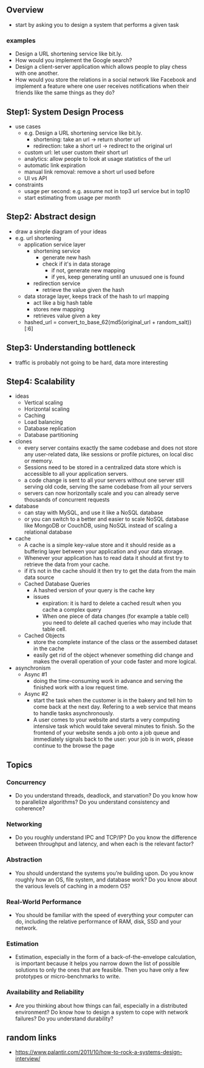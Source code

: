 ## Overview
- start by asking you to design a system that performs a given task
### examples
- Design a URL shortening service like bit.ly.
- How would you implement the Google search?
- Design a client-server application which allows people to play chess with one another.
- How would you store the relations in a social network like Facebook and implement a feature where one user receives notifications when their friends like the same things as they do?

## Step1: System Design Process
- use cases
    - e.g. Design a URL shortening service like bit.ly.
        - shortening: take an url -> return shorter url
        - redirection: take a short url -> redirect to the original url
    - custom url: let user custom their short url
    - analytics: allow people to look at usage statistics of the url
    - automatic link expiration
    - manual link removal: remove a short url used before
    - UI vs API
- constraints
    - usage per second: e.g. assume not in top3 url service but in top10
    - start estimating from usage per month

## Step2: Abstract design
-  draw a simple diagram of your ideas
- e.g. url shortening
    - application service layer
        - shortening service
            - generate new hash
            - check if it's in data storage
                - if not, generate new mapping
                - if yes, keep generating until an unusued one is found
        - redirection service
            - retrieve the value given the hash
    - data storage layer, keeps track of the hash to url mapping
        - act like a big hash table
        - stores new mapping
        - retrieves value given a key
    - hashed_url = convert_to_base_62(md5(original_url + random_salt))[:6]

## Step3: Understanding bottleneck
- traffic is probably not going to be hard, data more interesting

## Step4: Scalability
- ideas
    - Vertical scaling
    - Horizontal scaling
    - Caching
    - Load balancing
    - Database replication
    - Database partitioning
- clones
    - every server contains exactly the same codebase and does not store any user-related data, like sessions or profile pictures, on local disc or memory. 
    - Sessions need to be stored in a centralized data store which is accessible to all your application servers. 
    - a code change is sent to all your servers without one server still serving old code, serving the same codebase from all your servers
    - servers can now horizontally scale and you can already serve thousands of concurrent requests
- database
    - can stay with MySQL, and use it like a NoSQL database
    - or you can switch to a better and easier to scale NoSQL database like MongoDB or CouchDB, using NoSQL instead of scaling a relational database
- cache
    - A cache is a simple key-value store and it should reside as a buffering layer between your application and your data storage.
    - Whenever your application has to read data it should at first try to retrieve the data from your cache.
    - if it’s not in the cache should it then try to get the data from the main data source
    - Cached Database Queries
        - A hashed version of your query is the cache key
        - issues
            - expiration: it is hard to delete a cached result when you cache a complex query 
            - When one piece of data changes (for example a table cell) you need to delete all cached queries who may include that table cell.
    - Cached Objects
        - store the complete instance of the class or the assembed dataset in the cache
        - easily get rid of the object whenever something did change and makes the overall operation of your code faster and more logical.
- asynchronism
    - Async #1
        - doing the time-consuming work in advance and serving the finished work with a low request time.
    - Async #2
        - start the task when the customer is in the bakery and tell him to come back at the next day. Refering to a web service that means to handle tasks asynchronously.
        - A user comes to your website and starts a very computing intensive task which would take several minutes to finish. So the frontend of your website sends a job onto a job queue and immediately signals back to the user: your job is in work, please continue to the browse the page



## Topics
### Concurrency
- Do you understand threads, deadlock, and starvation? Do you know how to parallelize algorithms? Do you understand consistency and coherence?

### Networking
- Do you roughly understand IPC and TCP/IP? Do you know the difference between throughput and latency, and when each is the relevant factor?

### Abstraction
- You should understand the systems you’re building upon. Do you know roughly how an OS, file system, and database work? Do you know about the various levels of caching in a modern OS?

### Real-World Performance
- You should be familiar with the speed of everything your computer can do, including the relative performance of RAM, disk, SSD and your network.

### Estimation
- Estimation, especially in the form of a back-of-the-envelope calculation, is important because it helps you narrow down the list of possible solutions to only the ones that are feasible. Then you have only a few prototypes or micro-benchmarks to write.

### Availability and Reliability
- Are you thinking about how things can fail, especially in a distributed environment? Do know how to design a system to cope with network failures? Do you understand durability?


## random links
- https://www.palantir.com/2011/10/how-to-rock-a-systems-design-interview/

